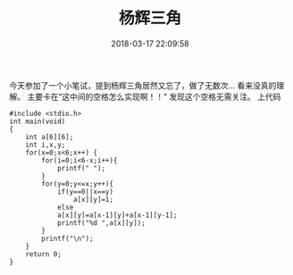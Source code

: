 ﻿---
title: 杨辉三角
date: 2018-03-17 22:09:58
tags:
---
今天参加了一个小笔试，提到杨辉三角居然又忘了，做了无数次...
看来没真的理解。
主要卡在“这中间的空格怎么实现啊！！”
发现这个空格无需关注。
上代码
```
#include <stdio.h>
int main(void)
{
	int a[6][6];
	int i,x,y;
	for(x=0;x<6;x++) {
		for(i=0;i<6-x;i++){
			printf(" ");
		}
		for(y=0;y<=x;y++){
			if(y==0||x==y)
				a[x][y]=1;
			else
			a[x][y]=a[x-1][y]+a[x-1][y-1];
			printf("%d ",a[x][y]);
		}
		printf("\n");		
	}
	return 0;
} 

```

